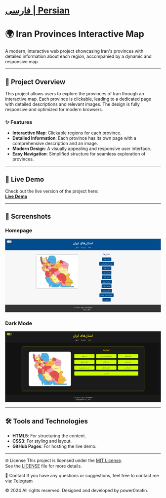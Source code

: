 # [فارسی | Persian](README_FA.md)


# 🌍 Iran Provinces Interactive Map

A modern, interactive web project showcasing Iran's provinces with detailed information about each region, accompanied by a dynamic and responsive map.

---

## 📌 Project Overview

This project allows users to explore the provinces of Iran through an interactive map. Each province is clickable, leading to a dedicated page with detailed descriptions and relevant images. The design is fully responsive and optimized for modern browsers.

### ✨ Features
- **Interactive Map**: Clickable regions for each province.
- **Detailed Information**: Each province has its own page with a comprehensive description and an image.
- **Modern Design**: A visually appealing and responsive user interface.
- **Easy Navigation**: Simplified structure for seamless exploration of provinces.

---

## 🚀 Live Demo

Check out the live version of the project here:  
[**Live Demo**](https://power0matin.github.io/iran-provinces/)

---

## 📸 Screenshots

### Homepage
![Homepage](images/screenshot.png)

### Dark Mode
![Dark Mode](images/screenshot_darkmode.png)

---

## 🛠️ Tools and Technologies

- **HTML5**: For structuring the content.
- **CSS3**: For styling and layout.
- **GitHub Pages**: For hosting the live demo.

---


🌐 License
This project is licensed under the [MIT License](LICENSE).  
See the [LICENSE](LICENSE) file for more details.


📧 Contact
If you have any questions or suggestions, feel free to contact me via:
[Telegram](https://t.me/powermatin)

© 2024 All rights reserved. Designed and developed by power0matin.
